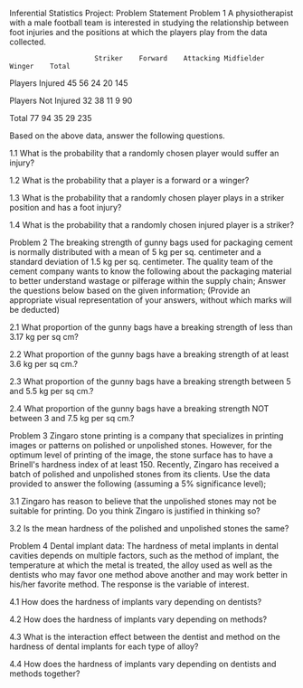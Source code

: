 Inferential Statistics Project: Problem Statement
Problem 1
A physiotherapist with a male football team is interested in studying the relationship between foot injuries and the positions at which the players play from the data collected.

 

                         Striker    Forward    Attacking Midfielder  Winger    Total 
                         
Players Injured           45          56              24               20       145

Players Not Injured       32          38              11                9        90

Total                    77          94               35               29        235

Based on the above data, answer the following questions.

1.1 What is the probability that a randomly chosen player would suffer an injury?

1.2 What is the probability that a player is a forward or a winger?

1.3 What is the probability that a randomly chosen player plays in a striker position and has a foot injury?

1.4 What is the probability that a randomly chosen injured player is a striker?

Problem 2
The breaking strength of gunny bags used for packaging cement is normally distributed with a mean of 5 kg per sq. centimeter and a standard deviation of 1.5 kg per sq. centimeter. The quality team of the cement company wants to know the following about the packaging material to better understand wastage or pilferage within the supply chain; Answer the questions below based on the given information; (Provide an appropriate visual representation of your answers, without which marks will be deducted)

2.1 What proportion of the gunny bags have a breaking strength of less than 3.17 kg per sq cm?

2.2 What proportion of the gunny bags have a breaking strength of at least 3.6 kg per sq cm.?

2.3 What proportion of the gunny bags have a breaking strength between 5 and 5.5 kg per sq cm.?

2.4 What proportion of the gunny bags have a breaking strength NOT between 3 and 7.5 kg per sq cm.?

Problem 3
Zingaro stone printing is a company that specializes in printing images or patterns on polished or unpolished stones. However, for the optimum level of printing of the image, the stone surface has to have a Brinell's hardness index of at least 150. Recently, Zingaro has received a batch of polished and unpolished stones from its clients. Use the data provided to answer the following (assuming a 5% significance level);

3.1 Zingaro has reason to believe that the unpolished stones may not be suitable for printing. Do you think Zingaro is justified in thinking so?

3.2 Is the mean hardness of the polished and unpolished stones the same?

Problem 4
Dental implant data: The hardness of metal implants in dental cavities depends on multiple factors, such as the method of implant, the temperature at which the metal is treated, the alloy used as well as the dentists who may favor one method above another and may work better in his/her favorite method. The response is the variable of interest.

4.1 How does the hardness of implants vary depending on dentists?

4.2 How does the hardness of implants vary depending on methods?

4.3 What is the interaction effect between the dentist and method on the hardness of dental implants for each type of alloy?

4.4 How does the hardness of implants vary depending on dentists and methods together?
